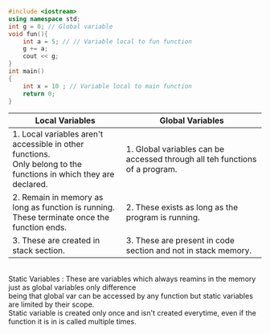 ```c++
#include <iostream>
using namespace std;
int g = 0; // Global variable
void fun(){
    int a = 5; // // Variable local to fun function
    g += a;
    cout << g;
}
int main()
{
	int x = 10 ; // Variable local to main function
    return 0;
}

```

| Local Variables                                                                                                         | Global Variables                                                            |
| ----------------------------------------------------------------------------------------------------------------------- | --------------------------------------------------------------------------- |
| 1. Local variables aren't accessible in other functions.<br /> Only belong to the functions in which they are declared. | 1. Global variables can be accessed through all teh functions of a program. |
| 2. Remain in memory as long as function is running. <br />These terminate once the function ends.                       | 2. These exists as long as the program is running.<br />                    |
| 3. These are created in stack section.                                                                                  | 3. These are present in code section and not in stack memory.               |

<br />Static Variables : These are variables which always reamins in the memory just as global variables only difference
<br />being that global var can be accessed by any function but static variables are limited by their scope.
<br />Static variable is created only once and isn't created everytime, even if the function it is in is called multiple times. 
